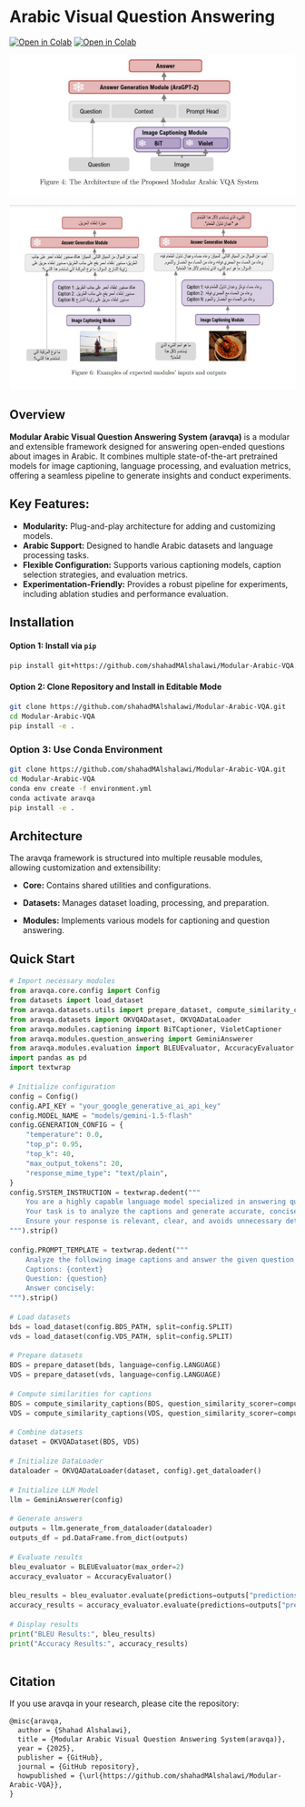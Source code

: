 # Arabic Visual Question Answering

[![Open in Colab](https://colab.research.google.com/assets/colab-badge.svg)](https://colab.research.google.com/github/shahadMAlshalawi/Modular-Arabic-VQA/blob/main/notebooks/gemini_experiments.ipynb)
[![Open in Colab](https://colab.research.google.com/assets/colab-badge.svg)](https://colab.research.google.com/github/shahadMAlshalawi/Modular-Arabic-VQA/blob/main/notebooks/aragpt2_experiments.ipynb)

<p align="center">
  <img src="assets/images/vqa_architecture.png" alt="VQA Architecture" width="600">
</p>

<p align="center">
  <img src="assets/images/vqa_inputs_outputs.png" alt="VQA Examples" width="600">
</p>



## Overview

**Modular Arabic Visual Question Answering System (aravqa)** is a modular and extensible framework designed for answering open-ended questions about images in Arabic. It combines multiple state-of-the-art pretrained models for image captioning, language processing, and evaluation metrics, offering a seamless pipeline to generate insights and conduct experiments.

## Key Features:
- **Modularity:** Plug-and-play architecture for adding and customizing models.
- **Arabic Support:** Designed to handle Arabic datasets and language processing tasks.
- **Flexible Configuration:** Supports various captioning models, caption selection strategies, and evaluation metrics.
- **Experimentation-Friendly:** Provides a robust pipeline for experiments, including ablation studies and performance evaluation.



## Installation

#### Option 1: Install via `pip`
```bash
pip install git+https://github.com/shahadMAlshalawi/Modular-Arabic-VQA.git --quiet
```
#### Option 2: Clone Repository and Install in Editable Mode
```bash
git clone https://github.com/shahadMAlshalawi/Modular-Arabic-VQA.git
cd Modular-Arabic-VQA
pip install -e .
```
### Option 3: Use Conda Environment
```bash 
git clone https://github.com/shahadMAlshalawi/Modular-Arabic-VQA.git
cd Modular-Arabic-VQA
conda env create -f environment.yml
conda activate aravqa
pip install -e .
```

## Architecture

The aravqa framework is structured into multiple reusable modules, allowing customization and extensibility:

- **Core:** Contains shared utilities and configurations.

- **Datasets:** Manages dataset loading, processing, and preparation.

- **Modules:** Implements various models for captioning and question answering.


## Quick Start


```python 
# Import necessary modules
from aravqa.core.config import Config
from datasets import load_dataset
from aravqa.datasets.utils import prepare_dataset, compute_similarity_captions, compute_bleu_score
from aravqa.datasets import OKVQADataset, OKVQADataLoader
from aravqa.modules.captioning import BiTCaptioner, VioletCaptioner
from aravqa.modules.question_answering import GeminiAnswerer
from aravqa.modules.evaluation import BLEUEvaluator, AccuracyEvaluator
import pandas as pd
import textwrap

# Initialize configuration
config = Config()
config.API_KEY = "your_google_generative_ai_api_key"
config.MODEL_NAME = "models/gemini-1.5-flash"
config.GENERATION_CONFIG = {
    "temperature": 0.0,
    "top_p": 0.95,
    "top_k": 40,
    "max_output_tokens": 20,
    "response_mime_type": "text/plain",
}
config.SYSTEM_INSTRUCTION = textwrap.dedent("""
    You are a highly capable language model specialized in answering questions based on provided image captions.
    Your task is to analyze the captions and generate accurate, concise answers in the same language as the question.
    Ensure your response is relevant, clear, and avoids unnecessary details.
""").strip()

config.PROMPT_TEMPLATE = textwrap.dedent("""
    Analyze the following image captions and answer the given question in the same language:
    Captions: {context}
    Question: {question}
    Answer concisely:
""").strip()

# Load datasets
bds = load_dataset(config.BDS_PATH, split=config.SPLIT)
vds = load_dataset(config.VDS_PATH, split=config.SPLIT)

# Prepare datasets
BDS = prepare_dataset(bds, language=config.LANGUAGE)
VDS = prepare_dataset(vds, language=config.LANGUAGE)

# Compute similarities for captions
BDS = compute_similarity_captions(BDS, question_similarity_scorer=compute_bleu_score, answer_similarity_scorer=compute_bleu_score)
VDS = compute_similarity_captions(VDS, question_similarity_scorer=compute_bleu_score, answer_similarity_scorer=compute_bleu_score)

# Combine datasets
dataset = OKVQADataset(BDS, VDS)

# Initialize DataLoader
dataloader = OKVQADataLoader(dataset, config).get_dataloader()

# Initialize LLM Model
llm = GeminiAnswerer(config)

# Generate answers
outputs = llm.generate_from_dataloader(dataloader)
outputs_df = pd.DataFrame.from_dict(outputs)

# Evaluate results
bleu_evaluator = BLEUEvaluator(max_order=2)
accuracy_evaluator = AccuracyEvaluator()

bleu_results = bleu_evaluator.evaluate(predictions=outputs["predictions"], references=outputs["answers"])
accuracy_results = accuracy_evaluator.evaluate(predictions=outputs["predictions"], references=outputs["answers"])

# Display results
print("BLEU Results:", bleu_results)
print("Accuracy Results:", accuracy_results)



```


## Citation

If you use aravqa in your research, please cite the repository:
```
@misc{aravqa,
  author = {Shahad Alshalawi},
  title = {Modular Arabic Visual Question Answering System(aravqa)},
  year = {2025},
  publisher = {GitHub},
  journal = {GitHub repository},
  howpublished = {\url{https://github.com/shahadMAlshalawi/Modular-Arabic-VQA}},
}
```




